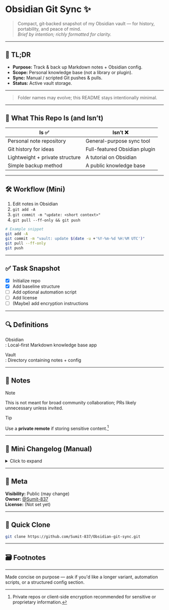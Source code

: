 # Obsidian Git Sync ✨

> Compact, git‑backed snapshot of my Obsidian vault — for history, portability, and peace of mind.  
> *Brief by intention; richly formatted for clarity.*

---

## 🚀 TL;DR

- **Purpose:** Track & back up Markdown notes + Obsidian config.
- **Scope:** Personal knowledge base (not a library or plugin).
- **Sync:** Manual / scripted Git pushes & pulls.
- **Status:** Active vault storage.

---

> Folder names may evolve; this README stays intentionally minimal.

---

## 🧭 What This Repo Is (and Isn’t)

| Is ✅ | Isn’t ❌ |
|------|----------|
| Personal note repository | General-purpose sync tool |
| Git history for ideas | Full-featured Obsidian plugin |
| Lightweight + private structure | A tutorial on Obsidian |
| Simple backup method | A public knowledge base |

---

## 🛠 Workflow (Mini)

1. Edit notes in Obsidian  
2. `git add -A`  
3. `git commit -m "update: <short context>"`  
4. `git pull --ff-only && git push`  

```bash
# Example snippet
git add -A
git commit -m "vault: update $(date -u +'%Y-%m-%d %H:%M UTC')"
git pull --ff-only
git push
```

---

## ✅ Task Snapshot

- [x] Initialize repo
- [x] Add baseline structure
- [ ] Add optional automation script
- [ ] Add license
- [ ] (Maybe) add encryption instructions

---

## 🔍 Definitions

Obsidian  
: Local-first Markdown knowledge base app

Vault  
: Directory containing notes + config

---

## 💬 Notes

> [!NOTE]  
> This is not meant for broad community collaboration; PRs likely unnecessary unless invited.

> [!TIP]  
> Use a **private remote** if storing sensitive content.[^privacy]

---

## 📌 Mini Changelog (Manual)

<details>
<summary>Click to expand</summary>

- Initial commit: Base vault + structure  
- Added README: Brief descriptive version  

</details>

---

## 🧾 Meta

**Visibility:** Public (may change)  
**Owner:** [@Sumit-837](https://github.com/Sumit-837)  
**License:** (Not set yet)  

---

## 🔗 Quick Clone

```bash
git clone https://github.com/Sumit-837/Obsidian-git-sync.git
```

---

## 🗃 Footnotes

[^privacy]: Private repos or client-side encryption recommended for sensitive or proprietary information.

---

Made concise on purpose — ask if you'd like a longer variant, automation scripts, or a structured config section.
